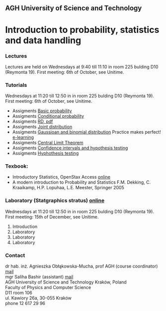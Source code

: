 ## AGH University of Science and Technology
# Introduction to probability, statistics and data handling 

### Lectures
Lectures are held on Wednesdays at 9:40  till 11:10 in room 225 bulding D10 (Reymonta 19). First meeting: 6th of October, see Unitime.

### Tutorials
Wednesdays at 11:20 till 12:50 in in room 225 bulding D10 (Reymonta 19). First meeting: 6th of October, see Unitime.

- Assigments [Basic probability](/FILES/Tutorial_1.pdf) 
- Assigments [Conditional probability](/FILES/Tutorial_2.pdf) 
- Assigments [RD, pdf](/FILES/Tutorial_3.pdf)
- Assigments [Joint distribution](/FILES/Tutorial_4.pdf) 
- Assigments [Gaussioan and binomial distribution](/FILES/Tutorial_5.pdf) Practice makes perfect! [e-learning](/FILES/Tutorial_5elearning.pdf) 
- Assigments [Central Limit Theorem](/FILES/Tutorial_6.pdf) 
- Assigments [Confidence intervals and hypothesis testing](/FILES/Tutorial_7a.pdf) 
- Assigments [Hyphothesis testing](/FILES/Tutorial_8.pdf) 

### Texbook: 
- Introductory Statistics, OpenStax Access [online](https://openstax.org/details/introductory-statistics)
- A modern introduction to Probability and Statistics F.M. Dekking, C. Kraaikamp, H.P. Lopuhaa, L.E. Meester, Springer 2005

### Laboratory (Statgraphics stratus) [online](https://www.statgraphics.com/stratus) 
Wednesdays at 11:20 till 12:50 in in room 225 bulding D10 (Reymonta 19). First meeting: 15th of December, see Unitime.
1. Introduction 
2. Laboratory 
3. Laboratory
4. Laboratory

### Contact 
dr hab. inż. Agnieszka Obłąkowska-Mucha, prof AGH (course coordinator) [mail](amucha@agh.edu.pl)  <br>
mgr Saliha Bashir (assistant) [mail](bashir@agh.edu.pl) <br>
AGH University of Science and Technology Kraków, Poland <br>
Faculty of Physics and Computer Science <br>
D11 room 106 <br>
ul. Kawiory 26a, 30-055 Kraków <br>
phone 12 617 29 96 <br>


